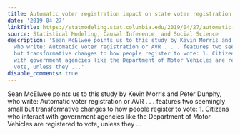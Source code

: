 ```yaml
---
title: Automatic voter registration impact on state voter registration
date: '2019-04-27'
linkTitle: https://statmodeling.stat.columbia.edu/2019/04/27/automatic-voter-registration-impact-on-state-voter-registration/
source: Statistical Modeling, Causal Inference, and Social Science
description: 'Sean McElwee points us to this study by Kevin Morris and Peter Dunphy,
  who write: Automatic voter registration or AVR . . . features two seemingly small
  but transformative changes to how people register to vote: 1. Citizens who interact
  with government agencies like the Department of Motor Vehicles are registered to
  vote, unless they ...'
disable_comments: true
---
```

Sean McElwee points us to this study by Kevin Morris and Peter Dunphy, who write: Automatic voter registration or AVR . . . features two seemingly small but transformative changes to how people register to vote: 1. Citizens who interact with government agencies like the Department of Motor Vehicles are registered to vote, unless they ...